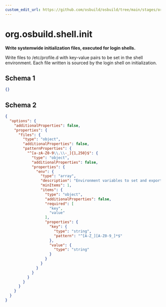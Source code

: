 ```yaml
---
custom_edit_url: https://github.com/osbuild/osbuild/tree/main/stages/org.osbuild.shell.init.meta.json
---
```

# org.osbuild.shell.init
<!--
[//]: # ( DO NOT MODIFY THIS FILE! )
[//]: # ( This content is generated by `scripts/pull_osbuild_modules.py` )
[//]: # ( Rather change the source of this: https://github.com/osbuild/osbuild/tree/main/stages/org.osbuild.shell.init.meta.json )
-->

**Write systemwide initialization files, executed for login shells.**

Write files to /etc/profile.d with key-value pairs to be set in the shell environment.
Each file written is sourced by the login shell on initialization.

## Schema 1

```json
{}
```

## Schema 2

```json
{
  "options": {
    "additionalProperties": false,
    "properties": {
      "files": {
        "type": "object",
        "additionalProperties": false,
        "patternProperties": {
          "^[a-zA-Z0-9\\.\\-_]{1,250}$": {
            "type": "object",
            "additionalProperties": false,
            "properties": {
              "env": {
                "type": "array",
                "description": "Environment variables to set and export on shell init.",
                "minItems": 1,
                "items": {
                  "type": "object",
                  "additionalProperties": false,
                  "required": [
                    "key",
                    "value"
                  ],
                  "properties": {
                    "key": {
                      "type": "string",
                      "pattern": "^[A-Z_][A-Z0-9_]*$"
                    },
                    "value": {
                      "type": "string"
                    }
                  }
                }
              }
            }
          }
        }
      }
    }
  }
}
```
